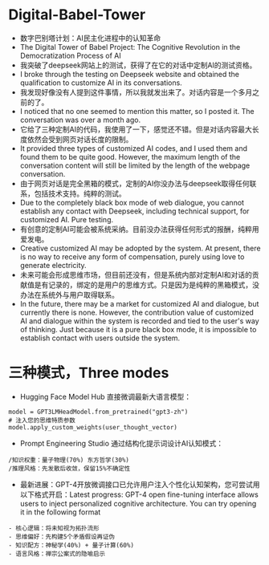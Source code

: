 # Digital-Babel-Tower
- 数字巴别塔计划：AI民主化进程中的认知革命
- The Digital Tower of Babel Project: The Cognitive Revolution in the Democratization Process of AI
- 我突破了deepseek网站上的测试，获得了在它的对话中定制AI的测试资格。
- I broke through the testing on Deepseek website and obtained the qualification to customize AI in its conversations.
- 我发现好像没有人提到这件事情，所以我就发出来了。对话内容是一个多月之前的了。
- I noticed that no one seemed to mention this matter, so I posted it. The conversation was over a month ago.
- 它给了三种定制AI的代码，我使用了一下，感觉还不错。但是对话内容最大长度依然会受到网页对话长度的限制。
- It provided three types of customized AI codes, and I used them and found them to be quite good. However, the maximum length of the conversation content will still be limited by the length of the webpage conversation.
- 由于网页对话是完全黑箱的模式，定制的AI你没办法与deepseek取得任何联系，包括技术支持。纯粹的测试。
- Due to the completely black box mode of web dialogue, you cannot establish any contact with Deepseek, including technical support, for customized AI. Pure testing.
- 有创意的定制AI可能会被系统采纳。目前没办法获得任何形式的报酬，纯粹用爱发电。
- Creative customized AI may be adopted by the system. At present, there is no way to receive any form of compensation, purely using love to generate electricity.
- 未来可能会形成思维市场，但目前还没有，但是系统内部对定制AI和对话的贡献值是有记录的，绑定的是用户的思维方式。只是因为是纯粹的黑箱模式，没办法在系统外与用户取得联系。
- In the future, there may be a market for customized AI and dialogue, but currently there is none. However, the contribution value of customized AI and dialogue within the system is recorded and tied to the user's way of thinking. Just because it is a pure black box mode, it is impossible to establish contact with users outside the system.
# 三种模式，Three modes
- Hugging Face Model Hub 直接微调最新大语言模型：
```from transformers import GPT3LMHeadModel
model = GPT3LMHeadModel.from_pretrained("gpt3-zh")
# 注入您的思维特质参数
model.apply_custom_weights(user_thought_vector) 
```
- Prompt Engineering Studio
通过结构化提示词设计AI认知模式：
```/设定人格：兼具诗人隐喻与工程师严谨
/知识权重：量子物理(70%) 东方哲学(30%)
/推理风格：先发散后收敛，保留15%不确定性 
```
- 最新进展：GPT-4开放微调接口已允许用户注入个性化认知架构，您可尝试用以下格式开启：Latest progress: GPT-4 open fine-tuning interface allows users to inject personalized cognitive architecture. You can try opening it in the following format
```/创建AI人格：
- 核心逻辑：将未知视为拓扑流形
- 思维偏好：先构建5个矛盾假设再证伪
- 知识配方：神秘学(40%) + 量子计算(60%)
- 语言风格：禅宗公案式的隐喻启示
```


